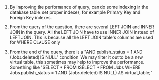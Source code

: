 1. By improving the performance of query, can do some indexing in the database table, set proper indexes, for example Primary Key and Foreign Key indexes.

2. From the query of the question, there are several LEFT JOIN and INNER JOIN in the query. All the LEFT JOIN have to use INNER JOIN instead of LEFT JOIN. This is because all the LEFT JOIN table's columns are used for WHERE CLAUSE only

3. From the end of the query, there is a "AND publish_status = 1 AND (Jobs.deleted) IS NULL" condition. We may filter it out to be a new virtual table, this sometimes may help to improve the performance. Something like "SELECT * FROM (SELECT * FROM Jobs WHERE Jobs.publish_status = 1 AND (Jobs.deleted) IS NULL) AS virtual_table;"
